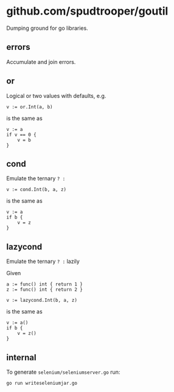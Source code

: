 # github.com/spudtrooper/goutil

Dumping ground for go libraries.

## errors
Accumulate and join errors.

## or
Logical or two values with defaults, e.g.

```
v := or.Int(a, b)
```

is the same as

```
v := a
if v == 0 {
    v = b
}
```

## cond
Emulate the ternary `? :`

```
v := cond.Int(b, a, z)
```

is the same as

```
v := a
if b {
    v = z
}
```

## lazycond
Emulate the ternary `? :` lazily

Given

```
a := func() int { return 1 }
z := func() int { return 2 }
```

```
v := lazycond.Int(b, a, z)
```

is the same as

```
v := a()
if b {
    v = z()
}
```

## internal

To generate `selenium/seleniumserver.go` run:

```
go run writeseleniumjar.go
```